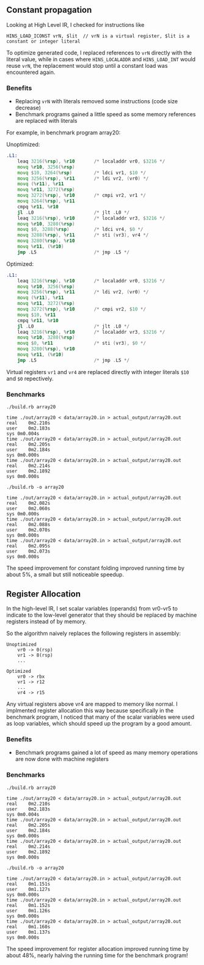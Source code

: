 

## Constant propagation

Looking at High Level IR, I checked for instructions like

```
HINS_LOAD_ICONST vrN, $lit  // vrN is a virtual register, $lit is a constant or integer literal
```

To optimize generated code, I replaced references to `vrN` directly with the literal value,
while in cases where `HINS_LOCALADDR` and `HINS_LOAD_INT` would reuse `vrN`, the replacement
would stop until a constant load was encountered again.

### Benefits
- Replacing `vrN` with literals removed some instructions (code size decrease) 
- Benchmark programs gained a little speed as some memory references are replaced with literals

For example, in benchmark program array20:

Unoptimized:
```asm
.L1:
	leaq 3216(%rsp), %r10       /* localaddr vr0, $3216 */
	movq %r10, 3256(%rsp)
	movq $10, 3264(%rsp)        /* ldci vr1, $10 */
	movq 3256(%rsp), %r11       /* ldi vr2, (vr0) */
	movq (%r11), %r11
	movq %r11, 3272(%rsp)
	movq 3272(%rsp), %r10       /* cmpi vr2, vr1 */
	movq 3264(%rsp), %r11
	cmpq %r11, %r10
	jl .L0                      /* jlt .L0 */
	leaq 3216(%rsp), %r10       /* localaddr vr3, $3216 */
	movq %r10, 3280(%rsp)
	movq $0, 3288(%rsp)         /* ldci vr4, $0 */
	movq 3288(%rsp), %r11       /* sti (vr3), vr4 */
	movq 3280(%rsp), %r10
	movq %r11, (%r10)
	jmp .L5                     /* jmp .L5 */
```

Optimized:
```asm
.L1:
	leaq 3216(%rsp), %r10       /* localaddr vr0, $3216 */
	movq %r10, 3256(%rsp)
	movq 3256(%rsp), %r11       /* ldi vr2, (vr0) */
	movq (%r11), %r11
	movq %r11, 3272(%rsp)
	movq 3272(%rsp), %r10       /* cmpi vr2, $10 */
	movq $10, %r11
	cmpq %r11, %r10
	jl .L0                      /* jlt .L0 */
	leaq 3216(%rsp), %r10       /* localaddr vr3, $3216 */
	movq %r10, 3280(%rsp)
	movq $0, %r11               /* sti (vr3), $0 */
	movq 3280(%rsp), %r10
	movq %r11, (%r10)
	jmp .L5                     /* jmp .L5 */
```

Virtual registers `vr1` and `vr4` are replaced directly with integer literals `$10` and `$0` repectively.

### Benchmarks

```
./build.rb array20

time ./out/array20 < data/array20.in > actual_output/array20.out
real	0m2.210s
user	0m2.183s
sys	0m0.004s
time ./out/array20 < data/array20.in > actual_output/array20.out
real	0m2.205s
user	0m2.184s
sys	0m0.000s
time ./out/array20 < data/array20.in > actual_output/array20.out
real	0m2.214s
user	0m2.1892
sys	0m0.000s

./build.rb -o array20

time ./out/array20 < data/array20.in > actual_output/array20.out
real	0m2.082s
user	0m2.060s
sys	0m0.000s
time ./out/array20 < data/array20.in > actual_output/array20.out
real	0m2.088s
user	0m2.070s
sys	0m0.000s
time ./out/array20 < data/array20.in > actual_output/array20.out
real	0m2.095s
user	0m2.073s
sys 0m0.000s
```

The speed improvement for constant folding improved running time by about 5%, 
a small but still noticeable speedup.


## Register Allocation

In the high-level IR, I set scalar variables (operands) from vr0-vr5 to indicate 
to the low-level generator that they should be replaced by machine registers
instead of by memory.  

So the algorithm naively replaces the following registers in assembly:

```
Unoptimized
    vr0 -> 0(rsp)
    vr1 -> 8(rsp)
    ...

Optimized
    vr0 -> rbx
    vr1 -> r12
    ...
    vr4 -> r15
```

Any virtual registers above vr4 are mapped to memory like normal.  I implmented
register allocation this way because specifically in the benchmark program, I 
noticed that many of the scalar variables were used as loop variables, which 
should speed up the program by a good amount.

### Benefits
- Benchmark programs gained a lot of speed as many memory operations are now done
with machine registers

### Benchmarks


```
./build.rb array20

time ./out/array20 < data/array20.in > actual_output/array20.out
real	0m2.210s
user	0m2.183s
sys	0m0.004s
time ./out/array20 < data/array20.in > actual_output/array20.out
real	0m2.205s
user	0m2.184s
sys	0m0.000s
time ./out/array20 < data/array20.in > actual_output/array20.out
real	0m2.214s
user	0m2.1892
sys	0m0.000s

./build.rb -o array20

time ./out/array20 < data/array20.in > actual_output/array20.out
real	0m1.151s
user	0m1.127s
sys	0m0.000s
time ./out/array20 < data/array20.in > actual_output/array20.out
real	0m1.152s
user	0m1.126s
sys	0m0.000s
time ./out/array20 < data/array20.in > actual_output/array20.out
real	0m1.160s
user	0m1.137s
sys 0m0.000s
```

The speed improvement for register allocation improved running time by about 
48%, nearly halving the running time for the benchmark program!
